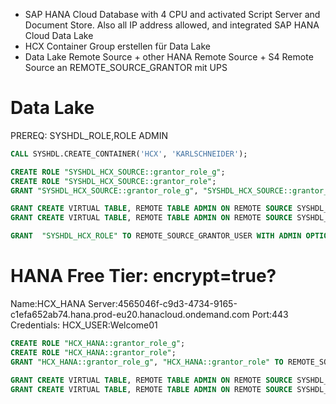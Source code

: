- SAP HANA Cloud Database with 4 CPU and activated Script Server and Document Store. Also all IP address allowed, and integrated SAP HANA Cloud Data Lake
- HCX Container Group erstellen für Data Lake
- Data Lake Remote Source + other HANA Remote Source + S4 Remote Source an REMOTE_SOURCE_GRANTOR mit UPS


# Data Lake
PREREQ: SYSHDL_ROLE,ROLE ADMIN
```sql
CALL SYSHDL.CREATE_CONTAINER('HCX', 'KARLSCHNEIDER');

CREATE ROLE "SYSHDL_HCX_SOURCE::grantor_role_g";
CREATE ROLE "SYSHDL_HCX_SOURCE::grantor_role";
GRANT "SYSHDL_HCX_SOURCE::grantor_role_g", "SYSHDL_HCX_SOURCE::grantor_role" TO REMOTE_SOURCE_GRANTOR_USER WITH ADMIN OPTION;

GRANT CREATE VIRTUAL TABLE, REMOTE TABLE ADMIN ON REMOTE SOURCE SYSHDL_HCX_SOURCE TO "SYSHDL_HCX_SOURCE::grantor_role_g"  WITH GRANT OPTION;
GRANT CREATE VIRTUAL TABLE, REMOTE TABLE ADMIN ON REMOTE SOURCE SYSHDL_HCX_SOURCE TO "SYSHDL_HCX_SOURCE::grantor_role";

GRANT  "SYSHDL_HCX_ROLE" TO REMOTE_SOURCE_GRANTOR_USER WITH ADMIN OPTION; 
```

# HANA Free Tier: encrypt=true?
Name:HCX_HANA
Server:4565046f-c9d3-4734-9165-c1efa652ab74.hana.prod-eu20.hanacloud.ondemand.com
Port:443
Credentials: HCX_USER:Welcome01

```sql
CREATE ROLE "HCX_HANA::grantor_role_g";
CREATE ROLE "HCX_HANA::grantor_role";
GRANT "HCX_HANA::grantor_role_g", "HCX_HANA::grantor_role" TO REMOTE_SOURCE_GRANTOR_USER WITH ADMIN OPTION;

GRANT CREATE VIRTUAL TABLE, REMOTE TABLE ADMIN ON REMOTE SOURCE SYSHDL_HCX_SOURCE TO "HCX_HANA::grantor_role_g"  WITH GRANT OPTION;
GRANT CREATE VIRTUAL TABLE, REMOTE TABLE ADMIN ON REMOTE SOURCE SYSHDL_HCX_SOURCE TO "HCX_HANA::grantor_role";
```